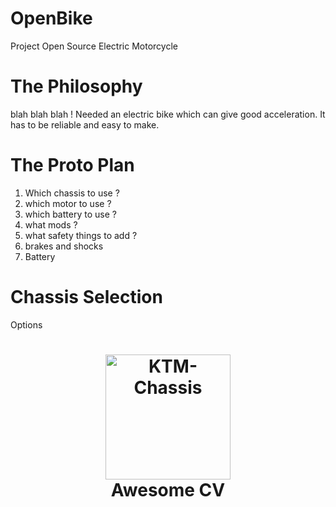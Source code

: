 # OpenBike
Project Open Source Electric Motorcycle


# The Philosophy

blah blah blah !
Needed an electric bike which can give good acceleration.
It has to be reliable and easy to make.



# The Proto Plan

1. Which chassis to use ?
2. which motor to use ?
3. which battery to use ?
4. what mods ?
5. what safety things to add ?
6. brakes and shocks
7. Battery


# Chassis Selection

Options

<h1 align="center">
  <a href="https://github.com/jaikrishnan1995/OpenBike/openbike/Photos/ktm_chassis.jpg" title="KTM Chassis">
    <img alt="KTM-Chassis" src="https://github.com/jaikrishnan1995/OpenBike/openbike/Photos/ktm_chassis.jpg" width="200px" height="200px" />
  </a>
  <br />
  Awesome CV
</h1>


